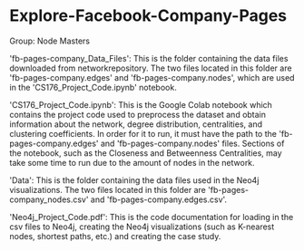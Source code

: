 # Explore-Facebook-Company-Pages

Group: Node Masters

'fb-pages-company_Data_Files': This is the folder containing the data files downloaded from
networkrepository. The two files located in this folder are 'fb-pages-company.edges' and
'fb-pages-company.nodes', which are used in the 'CS176_Project_Code.ipynb' notebook.

'CS176_Project_Code.ipynb': This is the Google Colab notebook which contains the project
code used to preprocess the dataset and obtain information about the network, degree
distribution, centralities, and clustering coefficients. In order for it to run, it must have the path to
the 'fb-pages-company.edges' and 'fb-pages-company.nodes' files. Sections of the notebook,
such as the Closeness and Betweenness Centralities, may take some time to run due to the
amount of nodes in the network.

'Data': This is the folder containing the data files used in the Neo4j visualizations.
The two files located in this folder are 'fb-pages-company_nodes.csv' and
'fb-pages-company.edges.csv'.

'Neo4j_Project_Code.pdf': This is the code documentation for loading in the csv files to Neo4j,
creating the Neo4j visualizations (such as K-nearest nodes, shortest paths, etc.) and creating
the case study.
